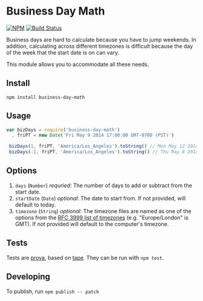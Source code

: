 # Business Day Math

[![NPM](https://nodei.co/npm/business-day-math.png)](https://nodei.co/npm/business-day-math/) [![Build Status](https://travis-ci.org/joeybaker/business-day-math.png?branch=master)](https://travis-ci.org/joeybaker/business-day-math)

Business days are hard to calculate because you have to jump weekends. In addition, calculating across different timezones is difficult because the day of the week that the start date is on can vary.

This module allows you to accommodate all these needs.

## Install
`npm install business-day-math`

## Usage
```javascript
var bizDays = require('business-day-math')
  , friPT = new Date('Fri May 9 2014 17:00:00 GMT-0700 (PST)')

 bizDays(1, friPT, 'America/Los_Angeles').toString() // Mon May 12 2014 17:00:00 GMT-0700 (PST)
 bizDays(-1, friPT, 'America/Los_Angeles').toString() // Thu May 8 2014 17:00:00 GMT-0700 (PST)
```

## Options

1. `days` (`Number`) _requried_: The number of days to add or subtract from the start date.
2. `startDate` (`Date`) _optional_: The date to start from. If not provided, will default to today.
3. `timezone` (`String`) _optional_: The timezone files are named as one of the options from the [RFC 3999 list of timezones](https://en.wikipedia.org/wiki/List_of_tz_database_time_zones) (e.g. "Europe/London" is GMT). If not provided will default to the computer's timezone.

## Tests
Tests are [prova](https://github.com/azer/prova), based on [tape](https://github.com/substack/tape). They can be run with `npm test`.

## Developing
To publish, run `npm publish -- patch`

